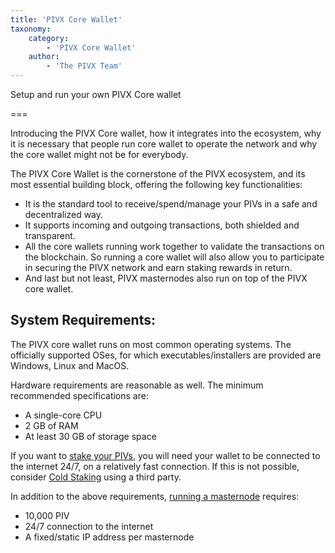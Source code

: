 ```yaml
---
title: 'PIVX Core Wallet'
taxonomy:
    category:
        - 'PIVX Core Wallet'
    author:
        - 'The PIVX Team'
---
```


Setup and run your own PIVX Core wallet

===

Introducing the PIVX Core wallet, how it integrates into the ecosystem, why it is necessary that people run core wallet to operate the network and why the core wallet might not be for everybody.  

The PIVX Core Wallet is the cornerstone of the PIVX ecosystem, and its most essential building block, offering the following key functionalities:
  * It is the standard tool to receive/spend/manage your PIVs in a safe and decentralized way.
  * It supports incoming and outgoing transactions, both shielded and transparent.
  * All the core wallets running work together to validate the transactions on the blockchain. So running a core wallet will also allow you to participate in securing the PIVX network and earn staking rewards in return.
  * And last but not least, PIVX masternodes also run on top of the PIVX core wallet.

## System Requirements:

The PIVX core wallet runs on most common operating systems. The officially supported OSes, for which executables/installers are provided are Windows, Linux and MacOS.  

Hardware requirements are reasonable as well. The minimum recommended specifications are:
  * A single-core CPU
  * 2 GB of RAM
  * At least 30 GB of storage space

If you want to [stake your PIVs](/staking), you will need your wallet to be connected to the internet 24/7, on a relatively fast connection. If this is not possible, consider [Cold Staking](/staking/cold-staking) using a third party.  

In addition to the above requirements, [running a masternode](/masternodes-and-governance) requires:
* 10,000 PIV
* 24/7 connection to the internet
* A fixed/static IP address per masternode
